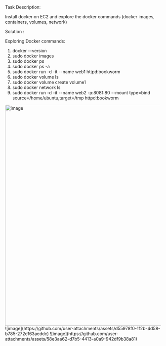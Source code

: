 Task Description:

Install docker on EC2 and explore the docker commands (docker images, containers, volumes, network)


Solution :

Exploring Docker commands:

1. docker --version
2. sudo docker images
3. sudo docker ps
4. sudo docker ps -a
5. sudo docker run -d -it --name web1 httpd:bookworm
6. sudo docker volume ls
7. sudo docker volume create volume1
8. sudo docker network ls
9. sudo docker run -d -it --name web2 -p:8081:80 --mount type=bind source=/home/ubuntu,target=/tmp httpd:bookworm


<img width="715" alt="image" src="https://github.com/user-attachments/assets/ead1b1d8-527b-40b0-a042-e980f105bedb" />
![image](https://github.com/user-attachments/assets/d55978f0-1f2b-4d58-b785-272e163aeddc)
![image](https://github.com/user-attachments/assets/58e3aa62-d7b5-4413-a0a9-942df9b38a81)


